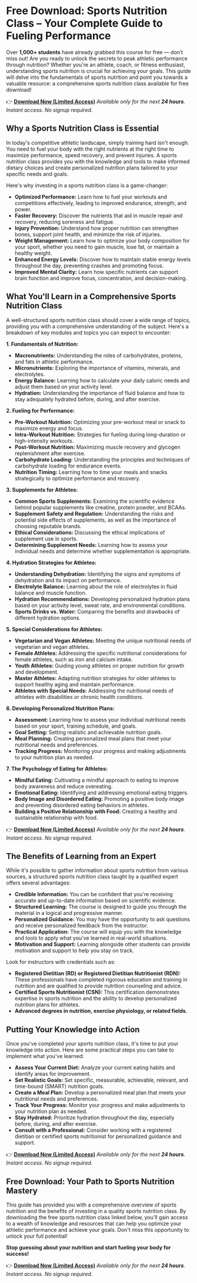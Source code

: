 # Free Download: Sports Nutrition Class – Your Complete Guide to Fueling Performance

Over **1,000+ students** have already grabbed this course for free — don’t miss out! Are you ready to unlock the secrets to peak athletic performance through nutrition? Whether you're an athlete, coach, or fitness enthusiast, understanding sports nutrition is crucial for achieving your goals. This guide will delve into the fundamentals of sports nutrition and point you towards a valuable resource: a comprehensive sports nutrition class available for free download!

👉 **[Download Now (Limited Access)](https://udemywork.com/sports-nutrition-class)**
_Available only for the next **24 hours**. Instant access. No signup required._

## Why a Sports Nutrition Class is Essential

In today's competitive athletic landscape, simply training hard isn't enough. You need to fuel your body with the right nutrients at the right time to maximize performance, speed recovery, and prevent injuries. A sports nutrition class provides you with the knowledge and tools to make informed dietary choices and create personalized nutrition plans tailored to your specific needs and goals.

Here's why investing in a sports nutrition class is a game-changer:

*   **Optimized Performance:** Learn how to fuel your workouts and competitions effectively, leading to improved endurance, strength, and power.
*   **Faster Recovery:** Discover the nutrients that aid in muscle repair and recovery, reducing soreness and fatigue.
*   **Injury Prevention:** Understand how proper nutrition can strengthen bones, support joint health, and minimize the risk of injuries.
*   **Weight Management:** Learn how to optimize your body composition for your sport, whether you need to gain muscle, lose fat, or maintain a healthy weight.
*   **Enhanced Energy Levels:** Discover how to maintain stable energy levels throughout the day, preventing crashes and promoting focus.
*   **Improved Mental Clarity:** Learn how specific nutrients can support brain function and improve focus, concentration, and decision-making.

## What You'll Learn in a Comprehensive Sports Nutrition Class

A well-structured sports nutrition class should cover a wide range of topics, providing you with a comprehensive understanding of the subject. Here's a breakdown of key modules and topics you can expect to encounter:

**1. Fundamentals of Nutrition:**

*   **Macronutrients:** Understanding the roles of carbohydrates, proteins, and fats in athletic performance.
*   **Micronutrients:** Exploring the importance of vitamins, minerals, and electrolytes.
*   **Energy Balance:** Learning how to calculate your daily caloric needs and adjust them based on your activity level.
*   **Hydration:** Understanding the importance of fluid balance and how to stay adequately hydrated before, during, and after exercise.

**2. Fueling for Performance:**

*   **Pre-Workout Nutrition:** Optimizing your pre-workout meal or snack to maximize energy and focus.
*   **Intra-Workout Nutrition:** Strategies for fueling during long-duration or high-intensity workouts.
*   **Post-Workout Nutrition:** Maximizing muscle recovery and glycogen replenishment after exercise.
*   **Carbohydrate Loading:** Understanding the principles and techniques of carbohydrate loading for endurance events.
*   **Nutrition Timing:** Learning how to time your meals and snacks strategically to optimize performance and recovery.

**3. Supplements for Athletes:**

*   **Common Sports Supplements:** Examining the scientific evidence behind popular supplements like creatine, protein powder, and BCAAs.
*   **Supplement Safety and Regulation:** Understanding the risks and potential side effects of supplements, as well as the importance of choosing reputable brands.
*   **Ethical Considerations:** Discussing the ethical implications of supplement use in sports.
*   **Determining Supplement Needs:** Learning how to assess your individual needs and determine whether supplementation is appropriate.

**4. Hydration Strategies for Athletes:**

*   **Understanding Dehydration:** Identifying the signs and symptoms of dehydration and its impact on performance.
*   **Electrolyte Balance:** Learning about the role of electrolytes in fluid balance and muscle function.
*   **Hydration Recommendations:** Developing personalized hydration plans based on your activity level, sweat rate, and environmental conditions.
*   **Sports Drinks vs. Water:** Comparing the benefits and drawbacks of different hydration options.

**5. Special Considerations for Athletes:**

*   **Vegetarian and Vegan Athletes:** Meeting the unique nutritional needs of vegetarian and vegan athletes.
*   **Female Athletes:** Addressing the specific nutritional considerations for female athletes, such as iron and calcium intake.
*   **Youth Athletes:** Guiding young athletes on proper nutrition for growth and development.
*   **Master Athletes:** Adapting nutrition strategies for older athletes to support healthy aging and maintain performance.
*   **Athletes with Special Needs:** Addressing the nutritional needs of athletes with disabilities or chronic health conditions.

**6. Developing Personalized Nutrition Plans:**

*   **Assessment:** Learning how to assess your individual nutritional needs based on your sport, training schedule, and goals.
*   **Goal Setting:** Setting realistic and achievable nutrition goals.
*   **Meal Planning:** Creating personalized meal plans that meet your nutritional needs and preferences.
*   **Tracking Progress:** Monitoring your progress and making adjustments to your nutrition plan as needed.

**7. The Psychology of Eating for Athletes:**

*   **Mindful Eating:** Cultivating a mindful approach to eating to improve body awareness and reduce overeating.
*   **Emotional Eating:** Identifying and addressing emotional eating triggers.
*   **Body Image and Disordered Eating:** Promoting a positive body image and preventing disordered eating behaviors in athletes.
*   **Building a Positive Relationship with Food:** Creating a healthy and sustainable relationship with food.

👉 **[Download Now (Limited Access)](https://udemywork.com/sports-nutrition-class)**
_Available only for the next **24 hours**. Instant access. No signup required._

## The Benefits of Learning from an Expert

While it's possible to gather information about sports nutrition from various sources, a structured sports nutrition class taught by a qualified expert offers several advantages:

*   **Credible Information:** You can be confident that you're receiving accurate and up-to-date information based on scientific evidence.
*   **Structured Learning:** The course is designed to guide you through the material in a logical and progressive manner.
*   **Personalized Guidance:** You may have the opportunity to ask questions and receive personalized feedback from the instructor.
*   **Practical Application:** The course will equip you with the knowledge and tools to apply what you've learned in real-world situations.
*   **Motivation and Support:** Learning alongside other students can provide motivation and support to help you stay on track.

Look for instructors with credentials such as:

*   **Registered Dietitian (RD) or Registered Dietitian Nutritionist (RDN):** These professionals have completed rigorous education and training in nutrition and are qualified to provide nutrition counseling and advice.
*   **Certified Sports Nutritionist (CSN):** This certification demonstrates expertise in sports nutrition and the ability to develop personalized nutrition plans for athletes.
*   **Advanced degrees in nutrition, exercise physiology, or related fields.**

## Putting Your Knowledge into Action

Once you've completed your sports nutrition class, it's time to put your knowledge into action. Here are some practical steps you can take to implement what you've learned:

*   **Assess Your Current Diet:** Analyze your current eating habits and identify areas for improvement.
*   **Set Realistic Goals:** Set specific, measurable, achievable, relevant, and time-bound (SMART) nutrition goals.
*   **Create a Meal Plan:** Develop a personalized meal plan that meets your nutritional needs and preferences.
*   **Track Your Progress:** Monitor your progress and make adjustments to your nutrition plan as needed.
*   **Stay Hydrated:** Prioritize hydration throughout the day, especially before, during, and after exercise.
*   **Consult with a Professional:** Consider working with a registered dietitian or certified sports nutritionist for personalized guidance and support.

👉 **[Download Now (Limited Access)](https://udemywork.com/sports-nutrition-class)**
_Available only for the next **24 hours**. Instant access. No signup required._

## Free Download: Your Path to Sports Nutrition Mastery

This guide has provided you with a comprehensive overview of sports nutrition and the benefits of investing in a quality sports nutrition class. By downloading the free sports nutrition class linked below, you'll gain access to a wealth of knowledge and resources that can help you optimize your athletic performance and achieve your goals. Don't miss this opportunity to unlock your full potential!

**Stop guessing about your nutrition and start fueling your body for success!**

👉 **[Download Now (Limited Access)](https://udemywork.com/sports-nutrition-class)**
_Available only for the next **24 hours**. Instant access. No signup required._
